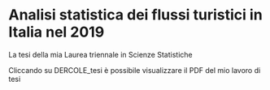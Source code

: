 # Analisi statistica dei flussi turistici in Italia nel 2019
La tesi della mia Laurea triennale in Scienze Statistiche

Cliccando su DERCOLE_tesi è possibile visualizzare il PDF del mio lavoro di tesi 
